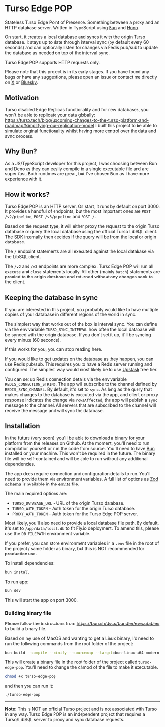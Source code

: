 # Turso Edge POP

Stateless Turso Edge Point of Presence. Something between a proxy and an HTTP database server. Written in TypeScript using [Bun](https://bun.sh/) and [Hono](https://hono.dev/).

On start, it creates a local database and syncs it with the origin Turso database. It stays up to date through interval sync (by default every 60 seconds) and can optionally listen for changes via Redis pub/sub to update the database as needed on top of the interval sync.

Turso Edge POP supports HTTP requests only.

Please note that this project is in its early stages. If you have found any bugs or have any suggestions, please open an issue or contact me directly on [X](https://x.com/mziehlke) or [Bluesky](https://bsky.app/profile/dmio.co).

## Motivation
Turso disabled Edge Replicas functionality and for new databases, you won't be able to replicate your data globally: https://turso.tech/blog/upcoming-changes-to-the-turso-platform-and-roadmap#simplifying-our-replication-model
I built this project to be able to simulate original functionality whilst having more control over the data and sync process.

## Why Bun?
As a JS/TypeScript developer for this project, I was choosing between Bun and Deno as they can easily compile to a single executable file and are super fast. Both runtimes are great, but I've chosen Bun as I have more experience with it.

## How it works?
Turso Edge POP is an HTTP server. On start, it runs by default on port 3000. It provides a handful of endpoints, but the most important ones are `POST /v2/pipeline`, `POST /v3/pipeline` and `POST /`.

Based on the request type, it will either proxy the request to the origin Turso database or query the local database using the official Turso LibSQL client. The SDK internally then decides if the query will be from the local or origin database.

The `/` endpoint statements are all executed against the local database via the LibSQL client.

The `/v2` and `/v3` endpoints are more complex. Turso Edge POP will run all `execute` and `close` statements locally. All other (mainly `batch`) statements are proxied to the origin database and returned without any changes back to the client.

## Keeping the database in sync
If you are interested in this project, you probably would like to have multiple copies of your database in different regions of the world in sync.

The simplest way that works out of the box is interval sync. You can define via the env variable `TURSO_SYNC_INTERVAL` how often the local database will be synced with the origin database. If you don't set it up, it'll be syncing every minute (60 seconds).

If this works for you, you can stop reading here.

If you would like to get updates on the database as they happen, you can use Redis pub/sub. This requires you to have a Redis server running and configured. The simplest way would most likely be to use [Upstash](https://upstash.com/) free tier.

You can set up Redis connection details via the env variable `REDIS_CONNECTION_STRING`. The app will subscribe to the channel defined by `REDIS_SYNC_CHANNEL`. By default, it's set to `sync`.
As long as the query that makes changes to the database is executed via the app, and client or proxy response indicates the change via `rowsAffected`, the app will publish a `sync` message to the channel. All servers that are subscribed to the channel will receive the message and will sync the database.

## Installation
In the future (very soon), you'll be able to download a binary for your platform from the releases on Github. At the moment, you'll need to run compilation yourself or run the code from source.
You'll need to have [Bun](https://bun.sh/) installed on your machine. This won't be required in the future. The binary file will be self-contained and will be able to run without any additional dependencies.

The app does require connection and configuration details to run. You'll need to provide them via environment variables. A full list of options as [Zod schema](https://zod.dev/) is available in the [env.ts](src/helpers/env.ts) file.

The main required options are:
- `TURSO_DATABASE_URL` - URL of the origin Turso database.
- `TURSO_AUTH_TOKEN` - Auth token for the origin Turso database.
- `PROXY_AUTH_TOKEN` - Auth token for the Turso Edge POP server.

Most likely, you'll also need to provide a local database file path. By default, it's set to `/app/data/local.db` to fit Fly.io deployment. To amend this, please use the `DB_FILEPATH` environment variable.

If you prefer, you can store environment variables in a `.env` file in the root of the project / same folder as binary, but this is NOT recommended for production use.

To install dependencies:
```bash
bun install
```

To run app:
```bash
bun dev
```

This will start the app on port 3000.

### Building binary file
Please follow the instructions from https://bun.sh/docs/bundler/executables to build a binary file. 

Based on my use of MacOS and wanting to get a Linux binary, I'd need to run the following commands from the root folder of the project:
```bash
bun build --compile --minify --sourcemap --target=bun-linux-x64-modern ./src/index.ts --outfile turso-edge-pop
```

This will create a binary file in the root folder of the project called `turso-edge-pop`. You'll need to change the chmod of the file to make it executable.
```bash
chmod +x turso-edge-pop
```

and then you can run it:
```bash
./turso-edge-pop
```

---

**Note**: This is NOT an official Turso project and is not associated with Turso in any way. Turso Edge POP is an independent project that requires a Turso/LibSQL server to proxy and sync database requests.
